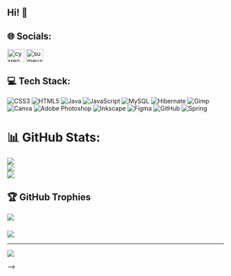 ## Hi! 👋


## 🌐 Socials:
<p align="left">
<a href="https://fb.com/сумея юсенова" target="blank"><img align="center" src="https://raw.githubusercontent.com/rahuldkjain/github-profile-readme-generator/master/src/images/icons/Social/facebook.svg" alt="сумея юсенова" height="30" width="40" /></a>
<a href="https://instagram.com/sumeyaxd" target="blank"><img align="center" src="https://raw.githubusercontent.com/rahuldkjain/github-profile-readme-generator/master/src/images/icons/Social/instagram.svg" alt="sumeyaxd" height="30" width="40" /></a>
</p>

## 💻 Tech Stack:
![CSS3](https://img.shields.io/badge/css3-%231572B6.svg?style=plastic&logo=css3&logoColor=white) ![HTML5](https://img.shields.io/badge/html5-%23E34F26.svg?style=plastic&logo=html5&logoColor=white) ![Java](https://img.shields.io/badge/java-%23ED8B00.svg?style=plastic&logo=openjdk&logoColor=white) ![JavaScript](https://img.shields.io/badge/javascript-%23323330.svg?style=plastic&logo=javascript&logoColor=%23F7DF1E) ![MySQL](https://img.shields.io/badge/mysql-4479A1.svg?style=plastic&logo=mysql&logoColor=white) ![Hibernate](https://img.shields.io/badge/Hibernate-59666C?style=plastic&logo=Hibernate&logoColor=white) ![Gimp](https://img.shields.io/badge/Gimp-657D8B?style=plastic&logo=gimp&logoColor=FFFFFF) ![Canva](https://img.shields.io/badge/Canva-%2300C4CC.svg?style=plastic&logo=Canva&logoColor=white) ![Adobe Photoshop](https://img.shields.io/badge/adobe%20photoshop-%2331A8FF.svg?style=plastic&logo=adobe%20photoshop&logoColor=white) ![Inkscape](https://img.shields.io/badge/Inkscape-e0e0e0?style=plastic&logo=inkscape&logoColor=080A13) ![Figma](https://img.shields.io/badge/figma-%23F24E1E.svg?style=plastic&logo=figma&logoColor=white) ![GitHub](https://img.shields.io/badge/github-%23121011.svg?style=plastic&logo=github&logoColor=white) ![Spring](https://img.shields.io/badge/spring-%236DB33F.svg?style=plastic&logo=spring&logoColor=white)
# 📊 GitHub Stats:
![](https://github-readme-stats.vercel.app/api?username=sumeyaxd&theme=dark&hide_border=false&include_all_commits=false&count_private=false)<br/>
![](https://github-readme-streak-stats.herokuapp.com/?user=sumeyaxd&theme=dark&hide_border=false)<br/>
![](https://github-readme-stats.vercel.app/api/top-langs/?username=sumeyaxd&theme=dark&hide_border=false&include_all_commits=false&count_private=false&layout=compact)

## 🏆 GitHub Trophies
![](https://github-profile-trophy.vercel.app/?username=sumeyaxd&theme=dracula&no-frame=true&no-bg=true&margin-w=4)

### 
![](https://quotes-github-readme.vercel.app/api?type=horizontal&theme=radical)



---
[![](https://visitcount.itsvg.in/api?id=sumeyaxd&icon=9&color=0)](https://visitcount.itsvg.in)

<!-- Proudly created with GPRM ( https://gprm.itsvg.in ) -->
-->
